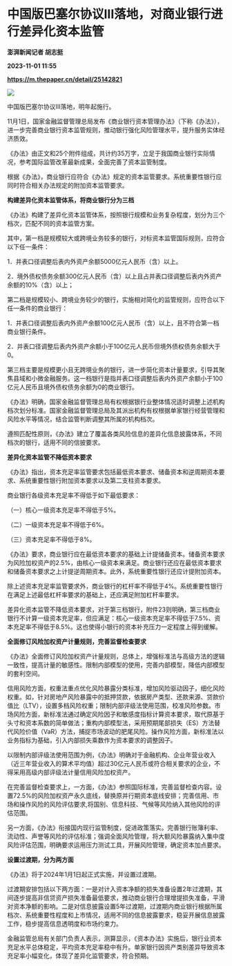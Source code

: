 # 中国版巴塞尔协议III落地，对商业银行进行差异化资本监管
**澎湃新闻记者 胡志挺**

**2023-11-01 11:55**

**https://m.thepaper.cn/detail/25142821**

![](https://imagecloud.thepaper.cn/thepaper/image/276/519/464.jpg)

中国版巴塞尔协议III落地，明年起施行。

11月1日，国家金融监督管理总局发布《商业银行资本管理办法》（下称《办法》），进一步完善商业银行资本监管规则，推动银行强化风险管理水平，提升服务实体经济质效。

《办法》由正文和25个附件组成，共计约35万字，立足于我国商业银行实际情况，参考国际监管改革最新成果，全面完善了资本监管制度。

根据《办法》，商业银行应符合《办法》规定的资本监管要求。系统重要性银行应同时符合相关办法规定的附加资本监管要求。

**构建差异化资本监管体系，将商业银行分为三档**

《办法》构建了差异化资本监管体系，按照银行规模和业务复杂程度，划分为三个档次，匹配不同的资本监管方案。

其中，第一档是规模较大或跨境业务较多的银行，对标资本监管国际规则，应符合以下任一条件：

1．并表口径调整后表内外资产余额5000亿元人民币（含）以上。

2．境外债权债务余额300亿元人民币（含）以上且占并表口径调整后表内外资产余额的10%（含）以上；

第二档是规模较小、跨境业务较少的银行，实施相对简化的监管规则，应符合以下任一条件的商业银行：

1．并表口径调整后表内外资产余额100亿元人民币（含）以上，且不符合第一档商业银行条件。

2．并表口径调整后表内外资产余额小于100亿元人民币但境外债权债务余额大于0。

第三档主要是规模更小且无跨境业务的银行，进一步简化资本计量要求，引导其聚焦县域和小微金融服务。这一档银行是指并表口径调整后表内外资产余额小于100亿元人民币且境外债权债务余额为0的商业银行。

《办法》明确，国家金融监督管理总局有权根据银行业整体情况适时调整上述机构档次划分标准。国家金融监督管理总局及其派出机构有权根据单家银行经营管理和风险水平等情况，结合监管判断调整其所属的机构档次。

遵照匹配性原则，《办法》建立了覆盖各类风险信息的差异化信息披露体系，不同档次的银行，适用不同的信披要求。

**差异化资本监管不降低资本要求**

《办法》指出，资本充足率监管要求包括最低资本要求、储备资本和逆周期资本要求、系统重要性银行附加资本要求以及第二支柱资本要求。

商业银行各级资本充足率不得低于如下最低要求：

（一）核心一级资本充足率不得低于5%。

（二）一级资本充足率不得低于6%。

（三）资本充足率不得低于8%。

《办法》要求，商业银行应在最低资本要求的基础上计提储备资本。储备资本要求为风险加权资产的2.5%，由核心一级资本来满足。商业银行还应在最低资本要求和储备资本要求之上计提逆周期资本。此外，系统重要性银行还应计提附加资本。

除上述资本充足率监管要求外，商业银行的杠杆率不得低于4%。系统重要性银行在满足上述最低杠杆率要求的基础上，还应满足附加杠杆率要求。

差异化资本监管不降低资本要求，对于第三档银行，附件23则明确，第三档商业银行不计算一级资本充足率，但应满足：核心一级资本充足率不得低于7.5%、资本充足率不得低于8.5%。这也使得小银行的资本补充压力一定程度上得到缓解。

**全面修订风险加权资产计量规则，完善监督检查要求**

《办法》全面修订风险加权资产计量规则，总体上，增强标准法与高级方法的逻辑一致性，提高计量的敏感性。限制内部模型的使用，完善内部模型，降低内部模型的套利空间。

信用风险方面，权重法重点优化风险暴露分类标准，增加风险驱动因子，细化风险权重。如，针对房地产风险暴露中的抵押贷款，依据房产类型、还款来源、贷款价值比（LTV），设置多档风险权重；限制内部评级法使用范围，校准风险参数。市场风险方面，新标准法通过确定风险因子和敏感度指标计算资本要求，取代原基于头寸和资本系数的简单做法；重构内部模型法，采用预期尾部损失（ES）方法替代风险价值（VaR）方法，捕捉市场波动的肥尾风险。操作风险方面，新标准法以业务指标为基础，引入内部损失乘数作为资本要求的调整因子。

以限制内部评级法使用范围为例，《办法》明确对于金融机构、企业年营业收入（近三年营业收入的算术平均值）超过30亿元人民币或符合相关要求的企业，不得采用高级内部评级法计量信用风险加权资产。

在完善监督检查要求上，一方面，《办法》参照国际标准，完善监督检查内容。设置72.5%的风险加权资产永久底线，替换原并行期资本底线安排；完善信用、市场和操作风险的风险评估要求,将国别、信息科技、气候等风险纳入其他风险的评估范围。

另一方面，《办法》衔接国内现行监管制度，促进政策落实。完善银行账簿利率、流动性、声誉等风险的评估标准；强调全面风险管理，将大额风险暴露纳入集中度风险评估范围，明确要求运用压力测试工具，开展风险管理，确定资本加点要求。

**设置过渡期，分为两方面**

《办法》将于2024年1月1日起正式实施，并设置过渡期。

过渡期安排包括以下两方面：一是对计入资本净额的损失准备设置2年过渡期，其间逐步提高非信贷资产损失准备最低要求，推动商业银行合理增提损失准备，平滑对资本净额的影响。二是对信息披露设置5年过渡期，过渡期内商业银行根据所属档次、系统重要性程度和上市情况，适用不同的信息披露要求，稳妥开展信息披露工作，稳步提高信息透明度和市场约束力。

金融监管总局有关部门负责人表示，测算显示，《资本办法》实施后，银行业资本充足水平总体稳定，平均资本充足率稳中有升。单家银行因资产类别差异导致资本充足率小幅变化，体现了差异化监管要求，符合预期。